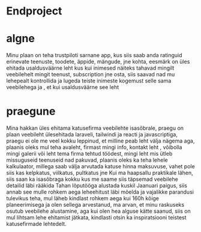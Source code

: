 # Endproject

# algne
Minu plaan on teha trustpiloti sarnane app, kus siis saab anda ratinguid erinevate teenuste, toodete, äppide, mängude, jne kohta, eesmärk on üles ehitada usaldusväärne leht kus kui inimesed näiteks tahavad mingilt veebilehelt mingit teenust, subscription jne osta, siis saavad nad mu lehepealt kontrollida ja lugeda teiste inimeste kogemust selle sama veebilehega ja , et kui usaldusväärne see leht 

# praegune 
Mina hakkan  üles ehitama katusefirma veebilehte isasõbrale, praegu on plaan veebileht ülesehitada laraveli, tailwindi ja reacti ja javascriptiga, praegu ei ole me veel kokku leppinud, et milline peab leht välja nägema aga, plaanis oleks mul teha avaleht, firmast mingi info,  kontakt leht , võibolla mingi galerii või leht tema firma tehtud töödest, mingi leht mis ütleb missuguseid teenuseid nad pakuvad, plaanis oleks ka teha lehele kalkulaator, millega saab välja arvutada katuse hinna maksuvuse, vahet pole siis kas kelpkatus, viilkatus, pultkatus jne
Kui ma haapsallu praktikale lähen, siis saan ka isasõbraga kokku kus me saame siis täpsemad veebilehe detailid läbi rääkida
Tahan lõputööga alustada kuskil Jaanuari paigus, siis annab see mulle rohkem aega leheehitust läbi mõelda ja vajalikke parandusi tulevikus teha, mul läheb kindlast rohkem aega kui 160h kõige planeerimisega ja olen sellega arvestanud, ma arvan, et minu raskuseks osutub veebilehe alustamine, aga kui olen hea alguse kätte saanud, siis on mul lihtsam lehe ehitamist jätkata, kindlasti otsin ka inspiratsiooni teistest katusefirmade lehtedelt.

